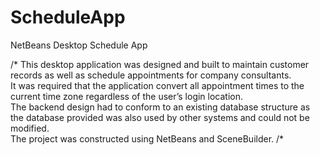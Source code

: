 # ScheduleApp
NetBeans Desktop Schedule App

/*
This desktop application was designed and built to maintain customer records as well as schedule appointments for company consultants.  
It was required that the application convert all appointment times to the current time zone regardless of the user’s login location.  
The backend design had to conform to an existing database structure as the database provided was also used by other systems 
and could not be modified.  
The project was constructed using NetBeans and SceneBuilder.
/*
